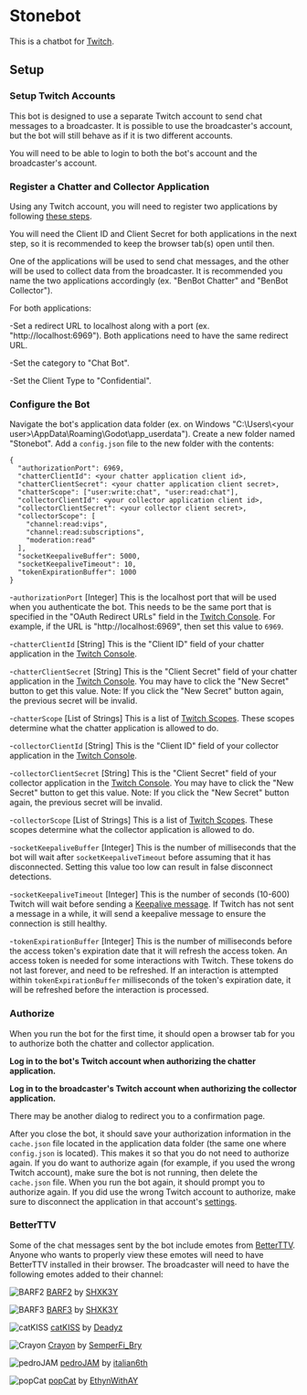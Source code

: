 # Stonebot
This is a chatbot for [Twitch](https://www.twitch.tv/).
 
## Setup

### Setup Twitch Accounts

This bot is designed to use a separate Twitch account to send chat messages to a broadcaster.
It is possible to use the broadcaster's account, but the bot will still behave as if it is two different accounts.

You will need to be able to login to both the bot's account and the broadcaster's account.

### Register a Chatter and Collector Application

Using any Twitch account, you will need to register two applications by following [these steps](https://dev.twitch.tv/docs/authentication/register-app/).

You will need the Client ID and Client Secret for both applications in the next step, so it is recommended to keep the browser tab(s) open until then.

One of the applications will be used to send chat messages, and the other will be used to collect data from the broadcaster.
It is recommended you name the two applications accordingly (ex. "BenBot Chatter" and "BenBot Collector").

For both applications:

-Set a redirect URL to localhost along with a port (ex. "http://localhost:6969").
Both applications need to have the same redirect URL.

-Set the category to "Chat Bot".

-Set the Client Type to "Confidential".

### Configure the Bot

Navigate the bot's application data folder (ex. on Windows "C:\Users\\\<your user>\AppData\Roaming\Godot\app_userdata").
Create a new folder named "Stonebot".
Add a `config.json` file to the new folder with the contents:
```
{
  "authorizationPort": 6969,
  "chatterClientId": <your chatter application client id>,
  "chatterClientSecret": <your chatter application client secret>,
  "chatterScope": ["user:write:chat", "user:read:chat"],
  "collectorClientId": <your collector application client id>,
  "collectorClientSecret": <your collector client secret>,
  "collectorScope": [
	"channel:read:vips",
	"channel:read:subscriptions",
	"moderation:read"
  ],
  "socketKeepaliveBuffer": 5000,
  "socketKeepaliveTimeout": 10,
  "tokenExpirationBuffer": 1000
}
```
-`authorizationPort` [Integer]
This is the localhost port that will be used when you authenticate the bot.
This needs to be the same port that is specified in the "OAuth Redirect URLs" field in the [Twitch Console](https://dev.twitch.tv/console/apps).
For example, if the URL is "http://localhost:6969", then set this value to `6969`.

-`chatterClientId` [String]
This is the "Client ID" field of your chatter application in the [Twitch Console](https://dev.twitch.tv/console/apps).

-`chatterClientSecret` [String]
This is the "Client Secret" field of your chatter application in the [Twitch Console](https://dev.twitch.tv/console/apps).
You may have to click the "New Secret" button to get this value.
Note: If you click the "New Secret" button again, the previous secret will be invalid.

-`chatterScope` [List of Strings]
This is a list of [Twitch Scopes](https://dev.twitch.tv/docs/authentication/scopes/#twitch-api-scopes).
These scopes determine what the chatter application is allowed to do.

-`collectorClientId` [String]
This is the "Client ID" field of your collector application in the [Twitch Console](https://dev.twitch.tv/console/apps).

-`collectorClientSecret` [String]
This is the "Client Secret" field of your collector application in the [Twitch Console](https://dev.twitch.tv/console/apps).
You may have to click the "New Secret" button to get this value.
Note: If you click the "New Secret" button again, the previous secret will be invalid.

-`collectorScope` [List of Strings]
This is a list of [Twitch Scopes](https://dev.twitch.tv/docs/authentication/scopes/#twitch-api-scopes).
These scopes determine what the collector application is allowed to do.

-`socketKeepaliveBuffer` [Integer]
This is the number of milliseconds that the bot will wait after `socketKeepaliveTimeout` before assuming that it has disconnected.
Setting this value too low can result in false disconnect detections.

-`socketKeepaliveTimeout` [Integer]
This is the number of seconds (10-600) Twitch will wait before sending a [Keepalive message](https://dev.twitch.tv/docs/eventsub/handling-websocket-events/#keepalive-message).
If Twitch has not sent a message in a while, it will send a keepalive message to ensure the connection is still healthy.

-`tokenExpirationBuffer` [Integer]
This is the number of milliseconds before the access token's expiration date that it will refresh the access token.
An access token is needed for some interactions with Twitch. These tokens do not last forever, and need to be refreshed.
If an interaction is attempted within `tokenExpirationBuffer` milliseconds of the token's expiration date, it will be refreshed before the interaction is processed.

### Authorize

When you run the bot for the first time, it should open a browser tab for you to authorize both the chatter and collector application.

**Log in to the bot's Twitch account when authorizing the chatter application.**

**Log in to the broadcaster's Twitch account when authorizing the collector application.**

There may be another dialog to redirect you to a confirmation page.

After you close the bot, it should save your authorization information in the `cache.json` file located in the application data folder (the same one where `config.json` is located).
This makes it so that you do not need to authorize again.
If you do want to authorize again (for example, if you used the wrong Twitch account), make sure the bot is not running, then delete the `cache.json` file.
When you run the bot again, it should prompt you to authorize again.
If you did use the wrong Twitch account to authorize, make sure to disconnect the application in that account's [settings](https://www.twitch.tv/settings/connections).

### BetterTTV

Some of the chat messages sent by the bot include emotes from [BetterTTV](https://betterttv.com/).
Anyone who wants to properly view these emotes will need to have BetterTTV installed in their browser.
The broadcaster will need to have the following emotes added to their channel:

![BARF2](https://cdn.betterttv.net/emote/5f9e991d58e96102e92a76f1/1x.webp) [BARF2](https://betterttv.com/emotes/5f9e991d58e96102e92a76f1) by [SHXK3Y](https://betterttv.com/users/5de74567e7df1277b606d33c)

![BARF3](https://cdn.betterttv.net/emote/5f9e992f1b017902db156fd8/1x.webp) [BARF3](https://betterttv.com/emotes/5f9e992f1b017902db156fd8) by [SHXK3Y](https://betterttv.com/users/5de74567e7df1277b606d33c)

![catKISS](https://cdn.betterttv.net/emote/5f455410b2efd65d77e8cb14/1x.webp) [catKISS](https://betterttv.com/emotes/5f455410b2efd65d77e8cb14) by [Deadyz](https://betterttv.com/users/568c182801ea6722348aaeaa)

![Crayon](https://cdn.betterttv.net/emote/5eb386a7813f921693550791/1x.webp) [Crayon](https://betterttv.com/emotes/5eb386a7813f921693550791) by [SemperFi_Bry](https://betterttv.com/users/5c1350257da8ec6e75dfa641)

![pedroJAM](https://cdn.betterttv.net/emote/662d9cceee8f80be4860981b/1x.webp) [pedroJAM](https://betterttv.com/emotes/662d9cceee8f80be4860981b) by [italian6th](https://betterttv.com/users/5ef2a91ef91de70dea5bf160)

![popCat](https://cdn.betterttv.net/emote/5fa8f232eca18f6455c2b2e1/1x.webp) [popCat](https://betterttv.com/emotes/5fa8f232eca18f6455c2b2e1) by [EthynWithAY](https://betterttv.com/users/5b458a6b9733463289f1408e)
